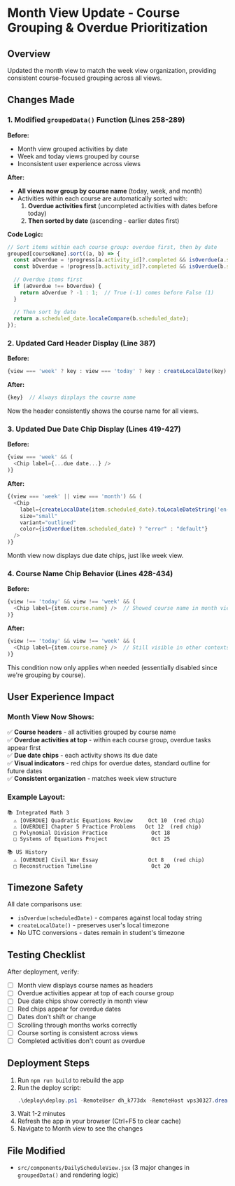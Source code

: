 # Month View Update - Course Grouping & Overdue Prioritization

## Overview

Updated the month view to match the week view organization, providing consistent course-focused grouping across all views.

## Changes Made

### 1. **Modified `groupedData()` Function** (Lines 258-289)

**Before:**
- Month view grouped activities by date
- Week and today views grouped by course
- Inconsistent user experience across views

**After:**
- **All views now group by course name** (today, week, and month)
- Activities within each course are automatically sorted with:
  1. **Overdue activities first** (uncompleted activities with dates before today)
  2. **Then sorted by date** (ascending - earlier dates first)

**Code Logic:**
```javascript
// Sort items within each course group: overdue first, then by date
grouped[courseName].sort((a, b) => {
  const aOverdue = !progress[a.activity_id]?.completed && isOverdue(a.scheduled_date);
  const bOverdue = !progress[b.activity_id]?.completed && isOverdue(b.scheduled_date);
  
  // Overdue items first
  if (aOverdue !== bOverdue) {
    return aOverdue ? -1 : 1;  // True (-1) comes before False (1)
  }
  
  // Then sort by date
  return a.scheduled_date.localeCompare(b.scheduled_date);
});
```

### 2. **Updated Card Header Display** (Line 387)

**Before:**
```javascript
{view === 'week' ? key : view === 'today' ? key : createLocalDate(key).toLocaleDateString(...)}
```

**After:**
```javascript
{key}  // Always displays the course name
```

Now the header consistently shows the course name for all views.

### 3. **Updated Due Date Chip Display** (Lines 419-427)

**Before:**
```javascript
{view === 'week' && (
  <Chip label={...due date...} />
)}
```

**After:**
```javascript
{(view === 'week' || view === 'month') && (
  <Chip 
    label={createLocalDate(item.scheduled_date).toLocaleDateString('en-US', { month: 'short', day: 'numeric' })}
    size="small"
    variant="outlined"
    color={isOverdue(item.scheduled_date) ? "error" : "default"}
  />
)}
```

Month view now displays due date chips, just like week view.

### 4. **Course Name Chip Behavior** (Lines 428-434)

**Before:**
```javascript
{view !== 'today' && view !== 'week' && (
  <Chip label={item.course.name} />  // Showed course name in month view
)}
```

**After:**
```javascript
{view !== 'today' && view !== 'week' && (
  <Chip label={item.course.name} />  // Still visible in other contexts
)}
```

This condition now only applies when needed (essentially disabled since we're grouping by course).

## User Experience Impact

### Month View Now Shows:
✅ **Course headers** - all activities grouped by course name  
✅ **Overdue activities at top** - within each course group, overdue tasks appear first  
✅ **Due date chips** - each activity shows its due date  
✅ **Visual indicators** - red chips for overdue dates, standard outline for future dates  
✅ **Consistent organization** - matches week view structure  

### Example Layout:
```
📚 Integrated Math 3
  ⚠️ [OVERDUE] Quadratic Equations Review     Oct 10  (red chip)
  ⚠️ [OVERDUE] Chapter 5 Practice Problems   Oct 12  (red chip)
  □ Polynomial Division Practice              Oct 18
  □ Systems of Equations Project              Oct 25

📚 US History
  ⚠️ [OVERDUE] Civil War Essay                Oct 8   (red chip)
  □ Reconstruction Timeline                   Oct 20
```

## Timezone Safety

All date comparisons use:
- `isOverdue(scheduledDate)` - compares against local today string
- `createLocalDate()` - preserves user's local timezone
- No UTC conversions - dates remain in student's timezone

## Testing Checklist

After deployment, verify:
- [ ] Month view displays course names as headers
- [ ] Overdue activities appear at top of each course group
- [ ] Due date chips show correctly in month view
- [ ] Red chips appear for overdue dates
- [ ] Dates don't shift or change
- [ ] Scrolling through months works correctly
- [ ] Course sorting is consistent across views
- [ ] Completed activities don't count as overdue

## Deployment Steps

1. Run `npm run build` to rebuild the app
2. Run the deploy script:
   ```powershell
   .\deploy\deploy.ps1 -RemoteUser dh_k773dx -RemoteHost vps30327.dreamhostps.com -RemotePath /home/dh_k773dx/matthew.makealltheprojects.com -KeyPath $env:USERPROFILE\.ssh\id_ed25519
   ```
3. Wait 1-2 minutes
4. Refresh the app in your browser (Ctrl+F5 to clear cache)
5. Navigate to Month view to see the changes

## File Modified
- `src/components/DailyScheduleView.jsx` (3 major changes in `groupedData()` and rendering logic)
